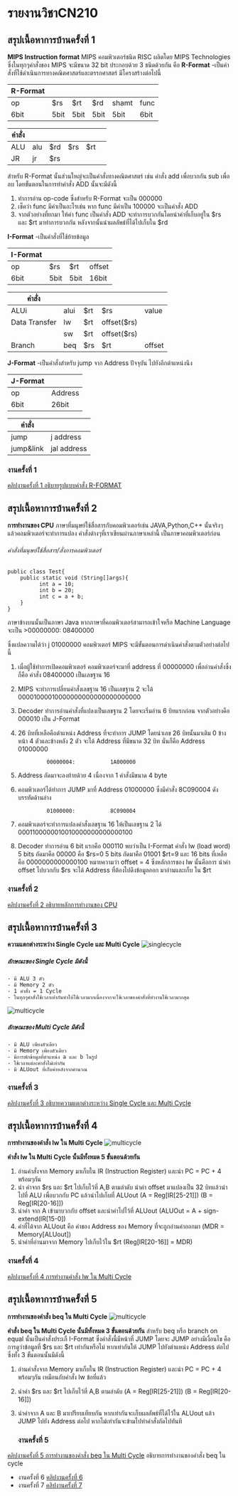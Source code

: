 # รายงานวิชาCN210
## สรุปเนื้อหาการบ้านครั้งที่ 1
**MIPS Instruction format**
MIPS คอมพิวเตอร์ชนิด RISC ผลิตโดย MIPS Technologies ซึ่งในทุกๆคำสั่งของ MIPS จะมีขนาด 32 bit ประกอบด้วย 3 ชนิดด้วยกัน คือ
**R-Format** -เป็นคำสั่งที่ใช้ดำเนินการทางคณิตศาสตร์และตรรกศาสตร์ มีโครงสร้างต่อไปนี้

|**R-Format**|     |     |     |     |     |
|------------|-----|-----|-----|-----|-----|
|     op     | $rs | $rt | $rd |shamt|func |
|     6bit   | 5bit| 5bit| 5bit|5bit |6bit |

|**คำสั่ง**    |     |     |     |     |     |
|------------|-----|-----|-----|-----|-----|
|ALU         | alu | $rd | $rs | $rt |     |
|JR          | jr  | $rs |     |     |     |

สำหรับ R-Format นั้นส่วนใหญ่จะเป็นคำสั่งทางคณิตศาสตร์ เช่น คำสั่ง add เพื่อบวกกัน sub เพื่อลบ
โดยขั้นตอนในการทำคำสั่ง ADD นั้นจะมีดังนี้
1. ทำการอ่าน op-code ซึ่งสำหรับ R-Format จะเป็น 000000
2. เช็คว่า func มีค่าเป็นอะไรเช่น หาก func มีค่าเป็น 100000 จะเป็นคำสั่ง ADD
3. จากตัวอย่างที่ยกมา ให้ค่า func เป็นคำสั่ง ADD จะทำการบวกกันโดยนำค่าที่เก็บอยู่ใน $rs และ $rt มาทำการบวกกัน หลังจากนั้นนำผลลัพธ์ที่ได้ไปเก็บใน $rd

**I-Format** -เป็นคำสั่งที่ใช้ย้ายข้อมูล

|**I-Format**|     |     |     |
|------------|-----|-----|-----|
|     op     | $rs | $rt | offset |
|     6bit   | 5bit| 5bit| 16bit  |

|**คำสั่ง**    |     |     |        |         | 
|------------|-----|-----|---------|--------|
|ALUi        |alui | $rt | $rs     | value   |
|Data Transfer | lw | $rt | offset($rs)  |   |
|             |  sw | $rt | offset($rs)  |   |
|Branch      |  beq | $rs | $rt | offset |   | 


**J-Format** -เป็นคำสั่งสำหรับ jump จาก Address ปัจจุบัน ไปยังอีกตำแหน่งนึง

|**J-Format**|     |
|------------|-----|
|     op     | Address |
|     6bit   | 26bit|

|**คำสั่ง**    |           |
|------------|------------|
| jump       |  j address|
| jump&link  |jal address|

### งานครั้งที่ 1
  [คลิปงานครั้งที่ 1 อธิบายรูปแบบคำสั่ง R-FORMAT](https://www.youtube.com/watch?v=uxKd0FtUXx8&t=9s)

## สรุปเนื้อหาการบ้านครั้งที่ 2
**การทำงานของ CPU**
ภาษาที่มนุษย์ใช้สื่อสารกับคอมพิวเตอร์เช่น JAVA,Python,C++ นั้นจริงๆแล้วคอมพิวเตอร์จะทำการแปลง คำสั่งต่างๆที่เราเขียนผ่านภาษาเหล่านี้ เป็นภาษาคอมพิวเตอร์ก่อน 

###### คำสั่งที่มนุษย์ใช้สื่อสาร/สั่งการคอมพิวเตอร์ 
    public class Test{
        public static void (String[]args){
              int a = 10;
              int b = 20;
              int c = a + b; 
        }
    } 

ภาษาข้างบนนั้นเป็นภาษา Java หากภาษาที่คอมพิวเตอร์สามารถเข้าใจหรือ Machine Language จะเป็น 
                >00000000:           08400000  

ซึ่งแปลความได้ว่า  j  01000000  คอมพิวเตอร์ MIPS จะมีขั้นตอนการดำเนินคำสั่งตามตัวอย่างต่อไปนี้
1. เมื่อผู้ใช้ทำการเปิดคอมพิวเตอร์ คอมพิวเตอร์จะมาที่ address ที่ 00000000 เพื่ออ่านคำสั่งซึ่งก็คือ คำสั่ง 08400000 เป็นเลขฐาน 16
2. MIPS จะทำการเปลี่ยนคำสั่งเลขฐาน 16 เป็นเลขฐาน 2 จะได้ 00001000010000000000000000000000
3. Decoder ทำการอ่านคำสั่งที่แปลงเป็นเลขฐาน 2 โดยจะเริ่มอ่าน 6 บิทแรกก่อน จากตัวอย่างคือ 000010 เป็น J-Format
4. 26 บิทที่เหลือคือตำแหน่ง Address ที่จะทำการ JUMP โดยนำเลข 26 บิทนั้นมาเติม 0 ข้างหน้า 4 ตัวและข้างหลัง 2 ตัว จะได้ Address ที่มีขนาด 32 บิท
นั่นก็คือ Address 01000000

                00000004:           1A000000
                
5. Address ถัดมาจะลงท้ายด้วย 4 เนื่องจาก 1 คำสั่งมีขนาด 4 byte 
6. คอมพิวเตอร์ได้ทำการ JUMP มาที่ Address 01000000 ซึ่งมีคำสั่ง 8C090004 ดังบรรทัดด้านล่าง

                01000000:           8C090004


7. คอมพิวเตอร์จะทำการแปลงคำสั่งเลขฐาน 16 ให้เป็นเลขฐาน 2 ได้ 0001100000010010000000000000100
8. Decoder ทำการอ่าน 6 bit แรกคือ 000110 พบว่าเป็น I-Format คำสั่ง lw (load word) 5 bits ถัดมาคือ 00000 คือ $rs=0 5 bits ถัดมาคือ 01001 $rt=9 และ    16 bits ที่เหลือคือ 0000000000000100 หมายความว่า offset = 4 ซึ่งหลักการของ lw นั้นคือการ นำค่า offset ไปบวกกับ $rs จะได้ Address ที่ต้องไปดึงข้อมูลออก    มาอ่านและเก็บ ใน $rt 

### งานครั้งที่ 2
  [คลิปงานครั้งที่ 2 อธิบายหลักการทำงานของ CPU](https://www.youtube.com/watch?v=afBzikgJ6VA)



## สรุปเนื้อหาการบ้านครั้งที่ 3
 **ความแตกต่างระหว่าง Single Cycle และ Multi Cycle**
 ![singlecycle](https://slideplayer.com/slide/4943101/16/images/5/Single+Cycle+Implementation.jpg)
 ##### ลักษณะของ Single Cycle มีดังนี้
    - มี ALU 3 ตัว
    - มี Memory 2 ตัว
    - 1 คำสั่ง = 1 Cycle
    - ในทุกๆคำสั่งใช้เวลาเท่ากันทำให้ใช้เวลามากเนื่องจากจะใช้เวลาของคำสั่งที่ทำงานใช้เวลามากสุด
    
![multicycle](https://people.cs.pitt.edu/~don/coe1502/current/Unit4a/fig548.jpg)
##### ลักษณะของ Multi Cycle มีดังนี้
    - มี ALU เพียงตัวเดียว
    - มี Memory เพียงตัวเดียว
    - มีการพักข้อมูลที่ตำแหน่ง a และ b ในรูป
    - ใช้เวลาแต่ละคำสั่งไม่เท่ากัน
    - มี ALUout ที่เก็บค่าหลังจากคำนวณ
 
 ### งานครั้งที่ 3
  [คลิปงานครั้งที่ 3 อธิบายความแตกต่างระหว่าง Single Cycle และ Multi Cycle](https://www.youtube.com/watch?v=D7P8hxrkiEY)
  
  
## สรุปเนื้อหาการบ้านครั้งที่ 4
 **การทำงานของคำสั่ง lw ใน Multi Cycle**
 ![multicycle](https://people.cs.pitt.edu/~don/coe1502/current/Unit4a/fig548.jpg)
 
 **คำสั่ง lw ใน Multi Cycle นั้นมีทั้งหมด 5 ขั้นตอนด้วยกัน**
 1. อ่านคำสั่งจาก Memory มาเก็บใน IR (Instruction Register) และนำ PC = PC + 4 พร้อมๆกัน
 2. นำ ค่าจาก $rs และ $rt ไปเก็บไว้ที่ A,B ตามลำดับ นำค่า offset มาแปลงเป็น 32 บิทแล้วนำไปที่ ALU เพื่อบวกกับ PC แล้วนำไปเก็บที่ ALUout 
 (A = Reg[IR[25-21]]) (B = Reg[IR[20-16]])
 3. นำค่า จาก A เข้ามาบวกกับ offset และนำค่าไปไว้ที่ ALUout (ALUOut = A + sign-extend(IR[15-0])
 4. ค่าที่ได้จาก ALUout คือ ค่าของ Address ของ Memory ที่จะถูกอ่านค่าออกมา (MDR = Memory[ALUout])
 5. นำค่าที่อ่านมาจาก Memory ไปเก็บไว้ใน $rt (Reg[IR[20-16]] = MDR)

  ### งานครั้งที่ 4
  [คลิปงานครั้งที่ 4 การทำงานคำสั่ง lw ใน Multi Cycle](https://www.youtube.com/watch?v=dOmY8EDUxi0&t=19s)
  
## สรุปเนื้อหาการบ้านครั้งที่ 5
  **การทำงานของคำสั่ง beq ใน Multi Cycle**
  ![multicycle](https://people.cs.pitt.edu/~don/coe1502/current/Unit4a/fig548.jpg)
  
  **คำสั่ง beq ใน Multi Cycle นั้นมีทั้งหมด 3 ขั้นตอนด้วยกัน**
สำหรับ beq หรือ branch on equal นั้นเป็นคำสั่งประเภื I-Format ซึ่งคำสั่งนี้มีหน้าที่ JUMP โดยจะ JUMP อย่างมีเงื่อนไข คือการดูว่าข้อมูลที่ $rs และ $rt เท่ากันหรือไม่ หากเท่ากันให้ JUMP ไปยังตำแหน่ง Address ต่อไป ซึ่งทั้ง 3 ขั้นตอนนั้นมีดังนี้

1. อ่านคำสั่งจาก Memory มาเก็บใน IR (Instruction Register) และนำ PC = PC + 4 พร้อมๆกัน เหมือนกับคำสั่ง lw ข้อที่แล้ว
2. นำค่า $rs และ $rt ไปเก็บไว้ที่ A,B ตามลำดับ (A = Reg[IR[25-21]]) (B = Reg[IR[20-16]])
3. นำค่าจาก A และ B มาเปรียบเทียบกัน หากเท่ากันจะเก็บผลลัพธ์ที่ได้ไว้ใน ALUout แล้ว JUMP ไปยัง Address ต่อไป หากไม่เท่ากันจะข้ามไปทำคำสั่งถัดไปทันที
  
   ### งานครั้งที่ 5
  [คลิปงานครั้งที่ 5 การทำงานของคำสั่ง beq ใน Multi Cycle](https://www.youtube.com/watch?v=IAmkzRGe4yQ&t=14s)
  อธิบายการทำงานของคำสั่ง beq ใน cycle
* งานครั้งที่ 6
  [คลิปงานครั้งที่ 6](https://www.youtube.com/watch?v=kINS_f38R6I&t=9s)
* งานครั้งที่ 7
  [คลิปงานครั้งที่ 7](https://www.youtube.com/watch?v=NQ4u19d90rE&t=1s)

